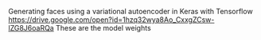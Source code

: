 Generating faces using a variational autoencoder in Keras with Tensorflow
https://drive.google.com/open?id=1hzq32wya8Ao_CxxgZCsw-lZG8J6oaRQa
These are the model weights
